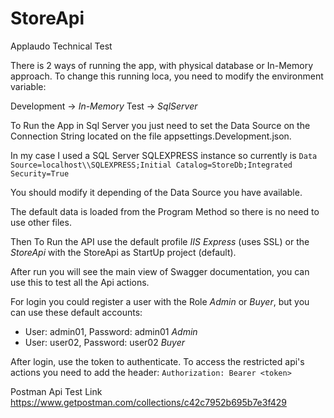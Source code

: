 # StoreApi

Applaudo Technical Test

There is 2 ways of running the app, with physical database or In-Memory approach. To change this running loca, you need to modify the environment variable:

Development -> _In-Memory_
Test -> _SqlServer_


To Run the App in Sql Server you just need to set the Data Source on the Connection String located on the file appsettings.Development.json.

In my case I used a SQL Server SQLEXPRESS instance so currently is
`Data Source=localhost\\SQLEXPRESS;Initial Catalog=StoreDb;Integrated Security=True`

You should modify it depending of the Data Source you have available.

The default data is loaded from the Program Method so there is no need to use other files.

Then To Run the API use the default profile *IIS Express* (uses SSL) or the *StoreApi* with the StoreApi as StartUp project (default).

After run you will see the main view of Swagger documentation, you can use this to test all the Api actions. 

For login you could register a user with the Role *Admin* or *Buyer*, but you can use these default accounts:
 - User: admin01, Password: admin01 *Admin*
 - User: user02, Password: user02 *Buyer*

After login, use the token to authenticate. To access the restricted api's actions you need to add the header:
`Authorization: Bearer <token>`

Postman Api Test Link
https://www.getpostman.com/collections/c42c7952b695b7e3f429

